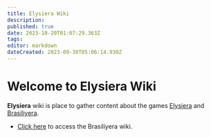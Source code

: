 ```yaml
---
title: Elysiera Wiki
description: 
published: true
date: 2023-10-20T01:07:29.363Z
tags: 
editor: markdown
dateCreated: 2023-09-30T05:06:14.930Z
---
```


# Welcome to Elysiera Wiki

**Elysiera** wiki is place to gather content about the games [Elysiera](https://elysiera.com) and [Brasiliyera](https://brasiliyera.com).

- [Click here](https://wiki.elysiera.com/pt-br/home) to access the Brasiliyera wiki.
